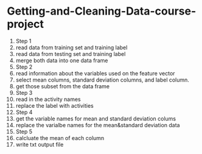 Getting-and-Cleaning-Data-course-project
========================================

1. Step 1
2. read data from training set and training label
2. read data from testing set and training label
3. merge both data into one data frame
4. Step 2
4. read information about the variables used on the feature vector
5. select mean columns, standard deviation columns, and label column.
6. get those subset from the data frame
7. Step 3
8. read in the activity names
7. replace the label with activities
8. Step 4
8. get the variable names for mean and standard deviation colums
9. replace the varialbe names for the mean&standard deviation data
10. Step 5
10. calcluate the mean of each column
11. write txt output file
